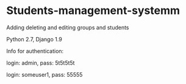 # Students-management-systemm
Adding deleting and editing groups and students

Python 2.7, Django 1.9

Info for authentication:

login: admin, pass: 5t5t5t5t

login: someuser1, pass: 55555
